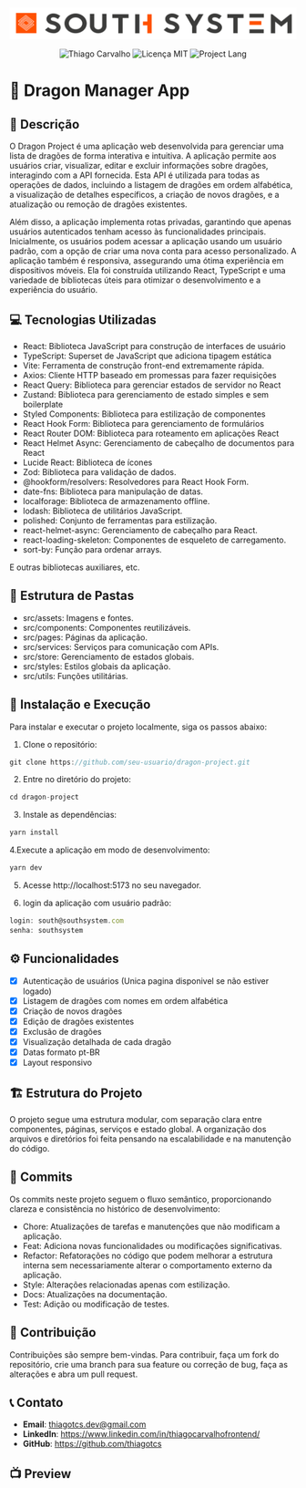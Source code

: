 ![](https://github.com/thiagotcs/southSystemFront/blob/master/src/assets/image/logo-southsystem.svg)

<p align = "center">
    <img src = "https://img.shields.io/badge/Made%20by-Thiago%20Carvalho-orange" alt = "Thiago Carvalho">
    <img src = "https://img.shields.io/badge/License-MIT-blue.svg" alt = "Licença MIT">
    <img src = "https://img.shields.io/badge/Project%20Lang-Portugueses%20BR-green" alt = "Project Lang">
</p>

# 🐉 Dragon Manager App

## 📝 Descrição

O Dragon Project é uma aplicação web desenvolvida para gerenciar uma lista de dragões de forma interativa e intuitiva. A aplicação permite aos usuários criar, visualizar, editar e excluir informações sobre dragões, interagindo com a API fornecida. Esta API é utilizada para todas as operações de dados, incluindo a listagem de dragões em ordem alfabética, a visualização de detalhes específicos, a criação de novos dragões, e a atualização ou remoção de dragões existentes.

Além disso, a aplicação implementa rotas privadas, garantindo que apenas usuários autenticados tenham acesso às funcionalidades principais. Inicialmente, os usuários podem acessar a aplicação usando um usuário padrão, com a opção de criar uma nova conta para acesso personalizado. A aplicação também é responsiva, assegurando uma ótima experiência em dispositivos móveis. Ela foi construída utilizando React, TypeScript e uma variedade de bibliotecas úteis para otimizar o desenvolvimento e a experiência do usuário.

## 💻 Tecnologias Utilizadas

- React: Biblioteca JavaScript para construção de interfaces de usuário
- TypeScript: Superset de JavaScript que adiciona tipagem estática
- Vite: Ferramenta de construção front-end extremamente rápida.
- Axios: Cliente HTTP baseado em promessas para fazer requisições
- React Query: Biblioteca para gerenciar estados de servidor no React
- Zustand: Biblioteca para gerenciamento de estado simples e sem boilerplate
- Styled Components: Biblioteca para estilização de componentes
- React Hook Form: Biblioteca para gerenciamento de formulários
- React Router DOM: Biblioteca para roteamento em aplicações React
- React Helmet Async: Gerenciamento de cabeçalho de documentos para React
- Lucide React: Biblioteca de ícones
- Zod: Biblioteca para validação de dados.
- @hookform/resolvers: Resolvedores para React Hook Form.
- date-fns: Biblioteca para manipulação de datas.
- localforage: Biblioteca de armazenamento offline.
- lodash: Biblioteca de utilitários JavaScript.
- polished: Conjunto de ferramentas para estilização.
- react-helmet-async: Gerenciamento de cabeçalho para React.
- react-loading-skeleton: Componentes de esqueleto de carregamento.
- sort-by: Função para ordenar arrays.

E outras bibliotecas auxiliares, etc.

## 📁 Estrutura de Pastas

- src/assets: Imagens e fontes.
- src/components: Componentes reutilizáveis.
- src/pages: Páginas da aplicação.
- src/services: Serviços para comunicação com APIs.
- src/store: Gerenciamento de estados globais.
- src/styles: Estilos globais da aplicação.
- src/utils: Funções utilitárias.

## 🚀 Instalação e Execução

Para instalar e executar o projeto localmente, siga os passos abaixo:

1. Clone o repositório:

```js
git clone https://github.com/seu-usuario/dragon-project.git
```

2. Entre no diretório do projeto:

```js
cd dragon-project
```

3. Instale as dependências:

```js
yarn install
```

4.Execute a aplicação em modo de desenvolvimento:

```js
yarn dev
```

5. Acesse http://localhost:5173 no seu navegador.

6. login da aplicação com usuário padrão:

```js
login: south@southsystem.com
senha: southsystem
```

## ⚙️ Funcionalidades

- [x] Autenticação de usuários (Unica pagina disponivel se não estiver logado)
- [x] Listagem de dragões com nomes em ordem alfabética
- [x] Criação de novos dragões
- [x] Edição de dragões existentes
- [x] Exclusão de dragões
- [x] Visualização detalhada de cada dragão
- [x] Datas formato pt-BR
- [x] Layout responsivo

## 🏗️ Estrutura do Projeto

O projeto segue uma estrutura modular, com separação clara entre componentes, páginas, serviços e estado global. A organização dos arquivos e diretórios foi feita pensando na escalabilidade e na manutenção do código.

## 💾 Commits

Os commits neste projeto seguem o fluxo semântico, proporcionando clareza e consistência no histórico de desenvolvimento:

- Chore: Atualizações de tarefas e manutenções que não modificam a aplicação.
- Feat: Adiciona novas funcionalidades ou modificações significativas.
- Refactor: Refatorações no código que podem melhorar a estrutura interna sem necessariamente alterar o comportamento externo da aplicação.
- Style: Alterações relacionadas apenas com estilização.
- Docs: Atualizações na documentação.
- Test: Adição ou modificação de testes.

## 👥 Contribuição

Contribuições são sempre bem-vindas. Para contribuir, faça um fork do repositório, crie uma branch para sua feature ou correção de bug, faça as alterações e abra um pull request.

## 📞 Contato

- **Email**: thiagotcs.dev@gmail.com
- **LinkedIn**: https://www.linkedin.com/in/thiagocarvalhofrontend/
- **GitHub**: https://github.com/thiagotcs

## 📺 Preview

